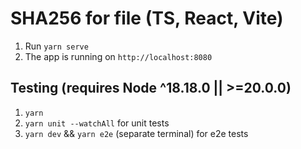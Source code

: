 # SHA256 for file (TS, React, Vite)
1. Run `yarn serve`
2. The app is running on `http://localhost:8080`

## Testing (requires Node ^18.18.0 || >=20.0.0)
1. `yarn`
3. `yarn unit --watchAll` for unit tests
4. `yarn dev` && `yarn e2e` (separate terminal) for e2e tests
